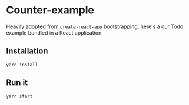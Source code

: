 # Counter-example

Heavily adopted from `create-react-app` bootstrapping, here's a our Todo example bundled in a React application.

## Installation
```
yarn install
```

## Run it
```
yarn start
```
